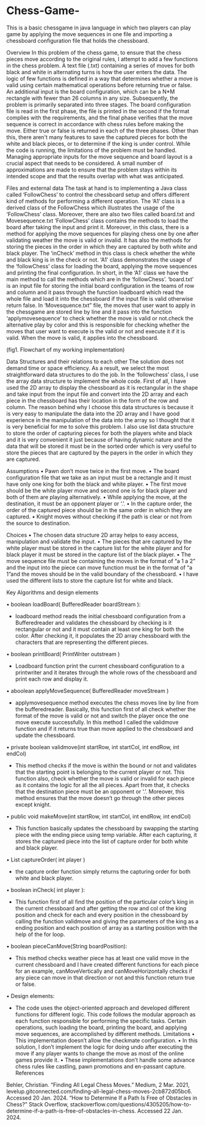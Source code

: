 # Chess-Game-
This is a basic chessgame in java language in which two players can play game by applying the move sequences in one file and importing a chessboard configuration file that holds the chessboard.

Overview
In this problem of the chess game, to ensure that the chess pieces move according to the original rules, I attempt to add a few functions in the chess problem. A text file (.txt) containing a series of moves for both black and white in alternating turns is how the user enters the data. The logic of few functions is defined in a way that determines whether a move is valid using certain mathematical operations before returning true or false. An additional input is the board configuration, which can be a N*M rectangle with fewer than 26 columns in any size.
Subsequently, the problem is primarily separated into three stages. The board configuration file is read in the first phase, the file is printed in the second if the format complies with the requirements, and the final phase verifies that the move sequence is correct in accordance with chess rules before making the move. Either true or false is returned in each of the three phases. Other than this, there aren't many features to save the captured pieces for both the white and black pieces, or to determine if the king is under control.
While the code is running, the limitations of the problem must be handled. Managing appropriate inputs for the move sequence and board layout is a crucial aspect that needs to be considered. A small number of approximations are made to ensure that the problem stays within its intended scope and that the results overlap with what was anticipated.

Files and external data
The task at hand is to implementing a Java class called ‘FollowChess’ to control the chessboard setup and offers different kind of methods for performing a different operation. The ‘A1’ class is a derived class of the FollowChess which illustrates the usage of the ‘FollowChess’ class. Moreover, there are also two files called board.txt and Movesequence.txt
‘FollowChess’ class contains the methods to load the board after taking the input and print it. Moreover, in this class, there is a method for applying the move sequences for playing chess one by one after validating weather the move is valid or invalid. It has also the methods for storing the pieces in the order in which they are captured by both white and black player. The ‘inCheck’ method in this class is check whether the white and black king is in the check or not.
‘A1’ class demonstrates the usage of the ‘followChess’ class for loading the board, applying the move sequences and printing the final configuration.  In short, in the ‘A1’ class we have the main method to call the methods which are in the ‘followChess’.
‘board.txt’ is an input file for storing the initial board configuration in the teams of row and column and it pass through the function loadboard which read the whole file and load it into the chessboard if the input file is valid otherwise return false.
In ‘Movesquence.txt” file, the moves that user want to apply in the chessgame are stored line by line and it pass into the function ‘applymovesequence’ to check whether the move is valid or not.check the alternative play by color and this is responsible for checking whether the moves that user want to execute is the valid or not and execute it if it is valid. When the move is valid, it applies into the chessboard. 
 
(fig1. Flowchart of my working implementation)



Data Structures and their relations to each other
The solution does not demand time or space efficiency. As a result, we select the most straightforward data structures to do the job.
In the ‘followchess’ class, I use the array data structure to implement the whole code. First of all, I have used the 2D array to display the chessboard as it is rectangular in the shape and take input from the input file and convert into the 2D array and each piece in the chessboard has their location in the form of the row and column. The reason behind why I choose this data structures is because it is very easy to manipulate the data into the 2D array and I have good experience in the manipulation of the data into the array so I thought that it is very beneficial for me to solve this problem.
I also use list data structure to store the order of capturing pieces for both the players white and black and it is very convenient it just because of having dynamic nature and the data that will be stored it must be in the sorted order which is very useful to store the pieces that are captured by the payers in the order in which they are captured.

Assumptions
•	Pawn don’t move twice in the first move.
•	The board configuration file that we take as an input must be a rectangle and it must have only one king for both the black and white player.
•	The first move should be the white player move and second one is for black player and both of them are playing alternatively.
•	While applying the move, at the destination, it must be an opponent player or ‘.’.
•	In the capture order, the order of the captured piece should be in the same order in which they are captured.
•	Knight moves without checking if the path is clear or not from the source to destination.

Choices
•	The chosen data structure 2D array helps to easy access, manipulation and validate the input.
•	The pieces that are captured by the white player must be stored in the capture list for the white player and for black player it must be stored in the capture list of the black player. 
•	The move sequence file must be containing the moves in the format of “a 1 a 2” and the input into the piece can move function must be in the format of “a 1”and the moves should be in the valid boundary of the chessboard.
•	I have used the different lists to store the capture list for white and black.


Key Algorithms and design elements 

•	boolean loadBoard( BufferedReader boardStream ):
-	loadboard method reads the initial chessboard configuration from a Bufferedreader and validates the chessboard by checking is it rectangular or not and it must contain at least one king for both the color. After checking it, it populates the 2D array chessboard with the characters that are representing the different pieces.

•	boolean printBoard( PrintWriter outstream )
-	Loadboard function print the current chessboard configuration to a printwriter and it iterates through the whole rows of the chessboard and print each row and display it.

•	aboolean applyMoveSequence( BufferedReader moveStream )
-	applymovesequence method executes the chess moves line by line from the bufferedreader. Basically, this function first of all check whether the format of the move is valid or not and switch the player once the one move execute successfully. In this method I called the validmove function and if it returns true than move applied to the chessboard and update the chessboard. 

•	private boolean validmove(int startRow, int startCol, int endRow, int endCol)
-	This method checks if the move is within the bound or not and validates that the starting point is belonging to the current player or not. This function also, check whether the move is valid or invalid for each piece as it contains the logic for all the all pieces. Apart from that, it checks that the destination piece must be an opponent or ‘.’. Moreover, this method ensures that the move doesn’t go through the other pieces except knight.

•	public void makeMove(int startRow, int startCol, int endRow, int endCol)
-	This function basically updates the chessboard by swapping the starting piece with the ending piece using temp variable. After each capturing, it stores the captured piece into the list of capture order for both white and black player.

•	List<Character> captureOrder( int player )
-	the capture order function simply returns the capturing order for both white and black player.

•	boolean inCheck( int player ):
-	This function first of all find the position of the particular color’s king in the current chessboard and after getting the row and col of the king position and check for each and every position in the chessboard by calling the function validmove and giving the parameters of the king as a ending position and each position of array as a starting position with the help of the for loop. 


•	boolean pieceCanMove(String boardPosition):
-	This method checks weather piece has at least one valid move in the current chessboard and I have created different functions for each piece for an example, canMoveVertically and canMoveHorizontally checks if any piece can move in that direction or not and this function return true or false.

•	Design elements:
-	The code uses the object-oriented approach and developed different functions for different logic. This code follows the modular approach as each function responsible for performing the specific tasks. Certain operations, such loading the board, printing the board, and applying move sequences, are accomplished by different methods.
Limitations
•	This implementation doesn’t allow the checkmate configuration.
•	In this solution, I don’t implement the logic for doing undo after executing the move if any player wants to change the move as most of the online games provide it.
•	These implementations don’t handle some advance chess rules like castling, pawn promotions and en-passant capture.
References

Behler, Christian. “Finding All Legal Chess Moves.” Medium, 2 Mar. 2021, levelup.gitconnected.com/finding-all-legal-chess-moves-2cb872d05bc6. Accessed 20 Jan. 2024.
“How to Determine If a Path Is Free of Obstacles in Chess?” Stack Overflow, stackoverflow.com/questions/4305205/how-to-determine-if-a-path-is-free-of-obstacles-in-chess. Accessed 22 Jan. 2024.

